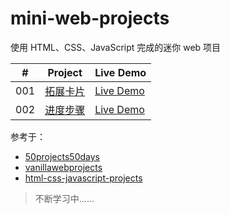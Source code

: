 # mini-web-projects
使用 HTML、CSS、JavaScript 完成的迷你 web 项目

|  #  | Project                                                           | Live Demo                                                         |
| :-: | ----------------------------------------------------------------- | ----------------------------------------------------------------- |
| 001 | [拓展卡片](001)                                                   | [Live Demo](https://double-fan.github.io/mini-web-projects/001)   |
| 002 | [进度步骤](002)                                                   | [Live Demo](https://double-fan.github.io/mini-web-projects/002)   |

参考于：

- [50projects50days](https://github.com/bradtraversy/50projects50days)
- [vanillawebprojects](https://github.com/bradtraversy/vanillawebprojects)
- [html-css-javascript-projects](https://github.com/solygambas/html-css-javascript-projects)

> 不断学习中……